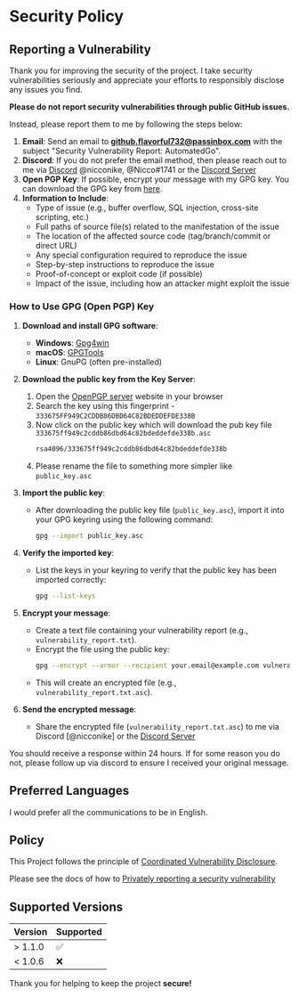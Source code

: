 # Security Policy

## Reporting a Vulnerability

Thank you for improving the security of the project. I take security vulnerabilities seriously and appreciate your efforts to responsibly disclose any issues you find.

**Please do not report security vulnerabilities through public GitHub issues.**

Instead, please report them to me by following the steps below:

1. **Email**: Send an email to **github.flavorful732@passinbox.com** with the subject "Security Vulnerability Report: AutomatedGo".
2. **Discord**: If you do not prefer the email method, then please reach out to me via [Discord](https://discord.com/) @nicconike, @Nicco#1741 or the [Discord Server](https://discord.gg/UbetHfu)
3. **Open PGP Key**: If possible, encrypt your message with my GPG key. You can download the GPG key from [here](https://keyserver.ubuntu.com/).
4. **Information to Include**:
    - Type of issue (e.g., buffer overflow, SQL injection, cross-site scripting, etc.)
    - Full paths of source file(s) related to the manifestation of the issue
    - The location of the affected source code (tag/branch/commit or direct URL)
    - Any special configuration required to reproduce the issue
    - Step-by-step instructions to reproduce the issue
    - Proof-of-concept or exploit code (if possible)
    - Impact of the issue, including how an attacker might exploit the issue

### How to Use GPG (Open PGP) Key

1. **Download and install GPG software**:
	- **Windows**: [Gpg4win](https://gpg4win.org/)
	- **macOS**: [GPGTools](https://gpgtools.org/)
	- **Linux**: GnuPG (often pre-installed)

2. **Download the public key from the Key Server**:
	1. Open the [OpenPGP server](https://keyserver.ubuntu.com/) website in your browser
	2. Search the key using this fingerprint - `333675FF949C2CDDB86DBD64C82BDEDDEFDE338B`
	3. Now click on the public key which will download the pub key file `333675ff949c2cddb86dbd64c82bdeddefde338b.asc`
		```sh
		rsa4096/333675ff949c2cddb86dbd64c82bdeddefde338b
		```
	4. Please rename the file to something more simpler like `public_key.asc`

3. **Import the public key**:
	- After downloading the public key file (`public_key.asc`), import it into your GPG keyring using the following command:
    	```sh
     	gpg --import public_key.asc
     	```

4. **Verify the imported key**:
	- List the keys in your keyring to verify that the public key has been imported correctly:
     	```sh
     	gpg --list-keys
     	```

5. **Encrypt your message**:
	- Create a text file containing your vulnerability report (e.g., `vulnerability_report.txt`).
	- Encrypt the file using the public key:
    	```sh
     	gpg --encrypt --armor --recipient your.email@example.com vulnerability_report.txt
     	```
	- This will create an encrypted file (e.g., `vulnerability_report.txt.asc`).

6. **Send the encrypted message**:
	- Share the encrypted file (`vulnerability_report.txt.asc`) to me via Discord [@nicconike] or the [Discord Server](https://discord.gg/UbetHfu)

You should receive a response within 24 hours. If for some reason you do not, please follow up via discord to ensure I received your original message.

## Preferred Languages

I would prefer all the communications to be in English.

## Policy

This Project follows the principle of [Coordinated Vulnerability Disclosure](https://docs.github.com/en/code-security/security-advisories/guidance-on-reporting-and-writing-information-about-vulnerabilities/about-coordinated-disclosure-of-security-vulnerabilities).

Please see the docs of how to [Privately reporting a security vulnerability](https://docs.github.com/en/code-security/security-advisories/guidance-on-reporting-and-writing-information-about-vulnerabilities/privately-reporting-a-security-vulnerability)

## Supported Versions

| Version | Supported          |
| ------- | ------------------ |
| > 1.1.0 | :white_check_mark: |
| < 1.0.6 | :x:                |

Thank you for helping to keep the project **secure!**
